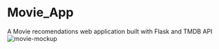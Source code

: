 # Movie_App
A Movie recomendations web application built with Flask and TMDB API
![movie-mockup](https://user-images.githubusercontent.com/55749489/180813600-d7a545dd-e672-49e6-a81c-075a25b83b23.png)

